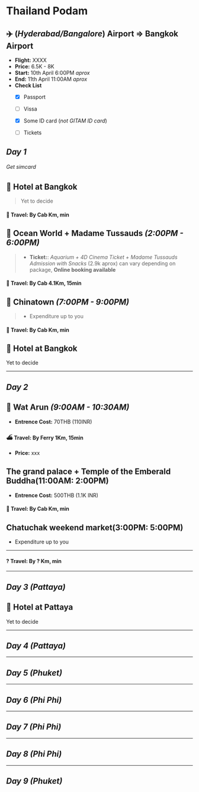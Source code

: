 # Thailand Podam

## :airplane: **(*Hyderabad/Bangalore*) Airport**  =>  **Bangkok Airport**
* **Flight:** XXXX
* **Price:** 6.5K - 8K
* **Start:** 10th April 6:00PM *aprox*
* **End:** 11th April 11:00AM *aprox*
* **Check List**
  - [X] Passport
  - [ ] Vissa
  - [X] Some ID card (*not GITAM ID card*)
  - [ ] Tickets


## ***Day 1***
###### Get simcard

## :hotel: **Hotel at Bangkok**
> Yet to decide

#### :taxi:	**Travel**: By Cab Km, min

## :ocean: **Ocean World + Madame Tussauds** *(2:00PM - 6:00PM)*

> * **Ticket:**: *Aquarium + 4D Cinema Ticket + Madame Tussauds Admission with Snacks* (2.9k aprox) can vary depending on package, **Online booking available**


#### :taxi:	**Travel**: By Cab 4.1Km, 15min

## :convenience_store:	Chinatown *(7:00PM - 9:00PM)*
> - Expenditure up to you

#### :taxi:	**Travel**: By Cab Km, min

## :hotel: **Hotel at Bangkok**
Yet to decide

----

## ***Day 2***

## :synagogue: **Wat Arun** *(9:00AM - 10:30AM)*
* **Entrence Cost:** 70THB (110INR)

#### :ferry: **Travel**: By Ferry 1Km, 15min
* **Price:** xxx

## **The grand palace + Temple of the Emberald Buddha(11:00AM: 2:00PM)**
* **Entrence Cost:** 500THB (1.1K INR)

#### :taxi:	**Travel**: By Cab Km, min

## **Chatuchak weekend market(3:00PM: 5:00PM)**
  * Expenditure up to you

----

#### ? **Travel**: By ? Km, min

----

## ***Day 3 (Pattaya)***

## :hotel: **Hotel at Pattaya**
Yet to decide


----

## ***Day 4 (Pattaya)***


----

## ***Day 5 (Phuket)***


----

## ***Day 6 (Phi Phi)***

----

## ***Day 7 (Phi Phi)***

----

## ***Day 8 (Phi Phi)***

----

## ***Day 9 (Phuket)***
